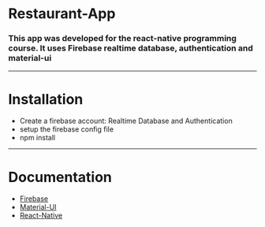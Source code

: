 # Restaurant-App

### This app was developed for the react-native programming course. It uses Firebase realtime database, authentication and material-ui

___

# Installation

- Create a firebase account: Realtime Database and Authentication
- setup the firebase config file
- npm install

___

# Documentation

- [Firebase](https://firebase.google.com/docs)
- [Material-UI](https://material-ui.com/)
- [React-Native](https://react-native-training.github.io/react-native-elements/docs/0.19.1/header.html)

